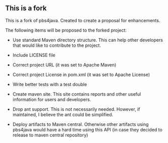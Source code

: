 ## This is a fork

This is a fork of pbs4java. Created to create a proposal for enhancements.

The following items will be proposed to the forked project:

* Use standard Maven directory structure. This can help other developers that 
would like to contribute to the project.

* Include LICENSE file

* Correct project URL (it was set to Apache Maven)

* Correct project License in pom.xml (it was set to Apache License)

* Write better tests with a test double

* Create maven site. This site contains reports and other useful 
information for users and developers.

* Drop ant support. This is not necessarily needed. However, if maintained, 
I believe the ant could be simplified.

* Deploy artifacts to Maven central. Otherwise other artifacts using pbs4java 
would have a hard time using this API (in case they decided to release to 
maven central repository)